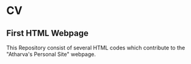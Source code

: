 # CV
## First HTML Webpage 


This Repository consist of several HTML codes which contribute to the "Atharva's Personal Site" webpage. 
